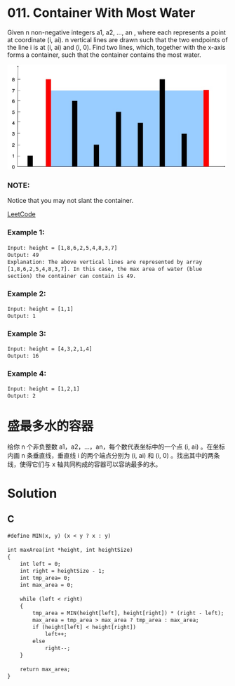# 011. Container With Most Water
Given n non-negative integers a1, a2, ..., an , where each represents a point at coordinate (i, ai). n vertical lines are drawn such that the two endpoints of the line i is at (i, ai) and (i, 0). Find two lines, which, together with the x-axis forms a container, such that the container contains the most water.

<img src="img/011_q.JPG" width = "500"/>

### NOTE: 
Notice that you may not slant the container.

[LeetCode](https://leetcode.com/problems/container-with-most-water)

### Example 1:
```
Input: height = [1,8,6,2,5,4,8,3,7]
Output: 49
Explanation: The above vertical lines are represented by array [1,8,6,2,5,4,8,3,7]. In this case, the max area of water (blue section) the container can contain is 49.
```
### Example 2:
```
Input: height = [1,1]
Output: 1
```
### Example 3:
```
Input: height = [4,3,2,1,4]
Output: 16
```
### Example 4:
```
Input: height = [1,2,1]
Output: 2
```

#  盛最多水的容器
给你 n 个非负整数 a1，a2，...，an，每个数代表坐标中的一个点 (i, ai) 。在坐标内画 n 条垂直线，垂直线 i 的两个端点分别为 (i, ai) 和 (i, 0) 。找出其中的两条线，使得它们与 x 轴共同构成的容器可以容纳最多的水。


# Solution  

## C

```
#define MIN(x, y) (x < y ? x : y)

int maxArea(int *height, int heightSize)
{
    int left = 0;
    int right = heightSize - 1;
    int tmp_area= 0;
    int max_area = 0;

    while (left < right)
    {
        tmp_area = MIN(height[left], height[right]) * (right - left);
        max_area = tmp_area > max_area ? tmp_area : max_area;
        if (height[left] < height[right])
            left++;
        else
            right--;
    }

    return max_area;
}
```


